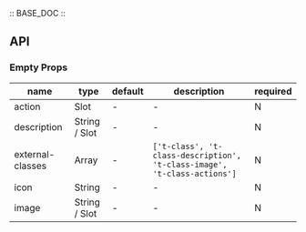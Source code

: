 :: BASE_DOC ::

## API

### Empty Props

name | type | default | description | required
-- | -- | -- | -- | --
action | Slot | - | \- | N
description | String / Slot | - | \- | N
external-classes | Array | - | `['t-class', 't-class-description', 't-class-image', 't-class-actions']` | N
icon | String | - | \- | N
image | String / Slot | - | \- | N

